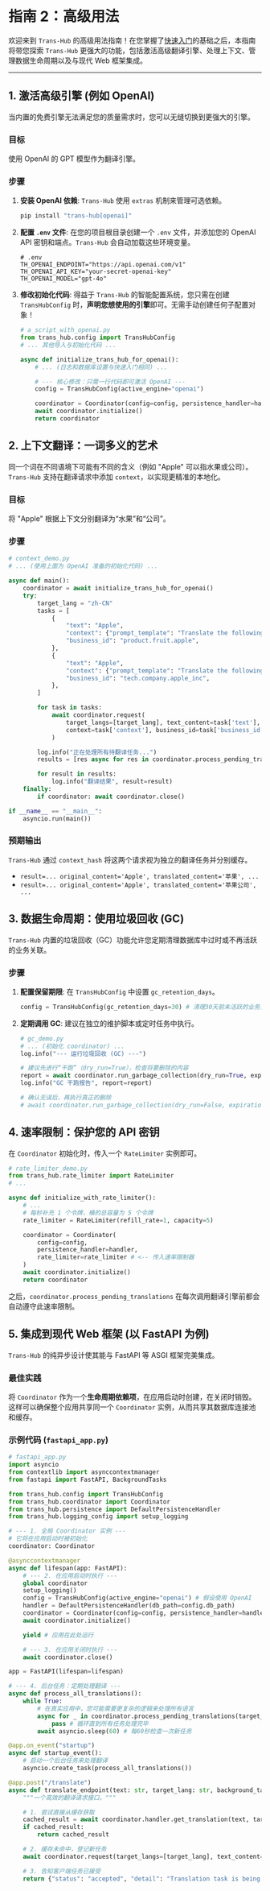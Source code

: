 # 指南 2：高级用法

欢迎来到 `Trans-Hub` 的高级用法指南！在您掌握了[快速入门](./01_quickstart.md)的基础之后，本指南将带您探索 `Trans-Hub` 更强大的功能，包括激活高级翻译引擎、处理上下文、管理数据生命周期以及与现代 Web 框架集成。

---

## **1. 激活高级引擎 (例如 OpenAI)**

当内置的免费引擎无法满足您的质量需求时，您可以无缝切换到更强大的引擎。

### **目标**

使用 OpenAI 的 GPT 模型作为翻译引擎。

### **步骤**

1.  **安装 OpenAI 依赖**:
    `Trans-Hub` 使用 `extras` 机制来管理可选依赖。

    ```bash
    pip install "trans-hub[openai]"
    ```

2.  **配置 `.env` 文件**:
    在您的项目根目录创建一个 `.env` 文件，并添加您的 OpenAI API 密钥和端点。`Trans-Hub` 会自动加载这些环境变量。

    ```env
    # .env
    TH_OPENAI_ENDPOINT="https://api.openai.com/v1"
    TH_OPENAI_API_KEY="your-secret-openai-key"
    TH_OPENAI_MODEL="gpt-4o"
    ```

3.  **修改初始化代码**:
    得益于 `Trans-Hub` 的智能配置系统，您只需在创建 `TransHubConfig` 时，**声明您想使用的引擎**即可。无需手动创建任何子配置对象！

    ```python
    # a_script_with_openai.py
    from trans_hub.config import TransHubConfig
    # ... 其他导入与初始化代码 ...

    async def initialize_trans_hub_for_openai():
        # ... (日志和数据库设置与快速入门相同) ...

        # --- 核心修改：只需一行代码即可激活 OpenAI ---
        config = TransHubConfig(active_engine="openai")

        coordinator = Coordinator(config=config, persistence_handler=handler)
        await coordinator.initialize()
        return coordinator
    ```

## **2. 上下文翻译：一词多义的艺术**

同一个词在不同语境下可能有不同的含义（例如 "Apple" 可以指水果或公司）。`Trans-Hub` 支持在翻译请求中添加 `context`，以实现更精准的本地化。

### **目标**

将 "Apple" 根据上下文分别翻译为“水果”和“公司”。

### **步骤**

```python
# context_demo.py
# ... (使用上面为 OpenAI 准备的初始化代码) ...

async def main():
    coordinator = await initialize_trans_hub_for_openai()
    try:
        target_lang = "zh-CN"
        tasks = [
            {
                "text": "Apple",
                "context": {"prompt_template": "Translate the following fruit name: {text}"},
                "business_id": "product.fruit.apple",
            },
            {
                "text": "Apple",
                "context": {"prompt_template": "Translate the following company name: {text}"},
                "business_id": "tech.company.apple_inc",
            },
        ]

        for task in tasks:
            await coordinator.request(
                target_langs=[target_lang], text_content=task['text'],
                context=task['context'], business_id=task['business_id'], source_lang='en'
            )

        log.info("正在处理所有待翻译任务...")
        results = [res async for res in coordinator.process_pending_translations(target_lang)]

        for result in results:
            log.info("翻译结果", result=result)
    finally:
        if coordinator: await coordinator.close()

if __name__ == "__main__":
    asyncio.run(main())
```

### **预期输出**

`Trans-Hub` 通过 `context_hash` 将这两个请求视为独立的翻译任务并分别缓存。

- `result=... original_content='Apple', translated_content='苹果', ...`
- `result=... original_content='Apple', translated_content='苹果公司', ...`

## **3. 数据生命周期：使用垃圾回收 (GC)**

`Trans-Hub` 内置的垃圾回收（GC）功能允许您定期清理数据库中过时或不再活跃的业务关联。

### **步骤**

1.  **配置保留期限**: 在 `TransHubConfig` 中设置 `gc_retention_days`。
    ```python
    config = TransHubConfig(gc_retention_days=30) # 清理30天前未活跃的业务关联
    ```
2.  **定期调用 GC**: 建议在独立的维护脚本或定时任务中执行。

    ```python
    # gc_demo.py
    # ... (初始化 coordinator) ...
    log.info("--- 运行垃圾回收 (GC) ---")

    # 建议先进行“干跑”（dry_run=True），检查将要删除的内容
    report = await coordinator.run_garbage_collection(dry_run=True, expiration_days=30)
    log.info("GC 干跑报告", report=report)

    # 确认无误后，再执行真正的删除
    # await coordinator.run_garbage_collection(dry_run=False, expiration_days=30)
    ```

## **4. 速率限制：保护您的 API 密钥**

在 `Coordinator` 初始化时，传入一个 `RateLimiter` 实例即可。

```python
# rate_limiter_demo.py
from trans_hub.rate_limiter import RateLimiter
# ...

async def initialize_with_rate_limiter():
    # ...
    # 每秒补充 1 个令牌，桶的总容量为 5 个令牌
    rate_limiter = RateLimiter(refill_rate=1, capacity=5)

    coordinator = Coordinator(
        config=config,
        persistence_handler=handler,
        rate_limiter=rate_limiter # <-- 传入速率限制器
    )
    await coordinator.initialize()
    return coordinator
```

之后，`coordinator.process_pending_translations` 在每次调用翻译引擎前都会自动遵守此速率限制。

## **5. 集成到现代 Web 框架 (以 FastAPI 为例)**

`Trans-Hub` 的纯异步设计使其能与 FastAPI 等 ASGI 框架完美集成。

### **最佳实践**

将 `Coordinator` 作为一个**生命周期依赖项**，在应用启动时创建，在关闭时销毁。这样可以确保整个应用共享同一个 `Coordinator` 实例，从而共享其数据库连接池和缓存。

### **示例代码 (`fastapi_app.py`)**

```python
# fastapi_app.py
import asyncio
from contextlib import asynccontextmanager
from fastapi import FastAPI, BackgroundTasks

from trans_hub.config import TransHubConfig
from trans_hub.coordinator import Coordinator
from trans_hub.persistence import DefaultPersistenceHandler
from trans_hub.logging_config import setup_logging

# --- 1. 全局 Coordinator 实例 ---
# 它将在应用启动时被初始化
coordinator: Coordinator

@asynccontextmanager
async def lifespan(app: FastAPI):
    # --- 2. 在应用启动时执行 ---
    global coordinator
    setup_logging()
    config = TransHubConfig(active_engine="openai") # 假设使用 OpenAI
    handler = DefaultPersistenceHandler(db_path=config.db_path)
    coordinator = Coordinator(config=config, persistence_handler=handler)
    await coordinator.initialize()

    yield # 应用在此处运行

    # --- 3. 在应用关闭时执行 ---
    await coordinator.close()

app = FastAPI(lifespan=lifespan)

# --- 4. 后台任务：定期处理翻译 ---
async def process_all_translations():
    while True:
        # 在真实应用中，您可能需要更复杂的逻辑来处理所有语言
        async for _ in coordinator.process_pending_translations(target_lang="zh-CN"):
            pass # 循环直到所有任务处理完毕
        await asyncio.sleep(60) # 每60秒检查一次新任务

@app.on_event("startup")
async def startup_event():
    # 启动一个后台任务来处理翻译
    asyncio.create_task(process_all_translations())

@app.post("/translate")
async def translate_endpoint(text: str, target_lang: str, background_tasks: BackgroundTasks):
    """一个高效的翻译请求接口。"""

    # 1. 尝试直接从缓存获取
    cached_result = await coordinator.handler.get_translation(text, target_lang)
    if cached_result:
        return cached_result

    # 2. 缓存未命中，登记新任务
    await coordinator.request(target_langs=[target_lang], text_content=text)

    # 3. 告知客户端任务已接受
    return {"status": "accepted", "detail": "Translation task is being processed."}
```
